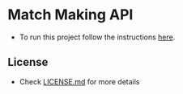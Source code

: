 # Match Making API

* To run this project follow the instructions [here](https://github.com/meditationvr/compose).

## License

* Check [LICENSE.md](https://github.com/meditationvr/match-making-api/blob/master/LICENSE.md) for more details
